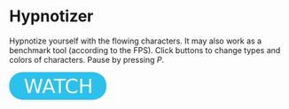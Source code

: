 # Hypnotizer

Hypnotize yourself with the flowing characters. It may also work as a benchmark tool (according to the FPS). Click buttons to change types and colors of characters. Pause by pressing _P_.

[![button](watch.png)](hypnotizer.html)
